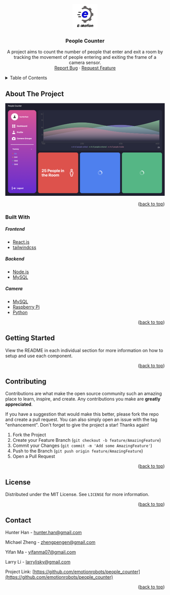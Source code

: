 <div id="top"></div>
<!-- PROJECT SHIELDS -->
<!--
*** I'm using markdown "reference style" links for readability.
*** Reference links are enclosed in brackets [ ] instead of parentheses ( ).
*** See the bottom of this document for the declaration of the reference variables
*** for contributors-url, forks-url, etc. This is an optional, concise syntax you may use.
*** https://www.markdownguide.org/basic-syntax/#reference-style-links
-->

<!-- [![Contributors][contributors-shield]][contributors-url]
[![MIT License][license-shield]][license-url] -->

<!-- PROJECT LOGO -->
<br />
<div align="center">
  <a href="https://github.com/emotionrobots/people_counter">
    <img src="images/logo.png" alt="Logo" width="80" height="80">
  </a>

<h3 align="center">People Counter</h3>

  <p align="center">
    A project aims to count the number of people that enter and exit a room by tracking the movement of people entering and exiting the frame of a camera sensor.
    <br />
    <a href="https://github.com/emotionrobots/people_counter/issues">Report Bug</a>
    ·
    <a href="https://github.com/emotionrobots/people_counter/issues">Request Feature</a>
  </p>
</div>



<!-- TABLE OF CONTENTS -->
<details>
  <summary>Table of Contents</summary>
  <ol>
    <li>
      <a href="#about-the-project">About The Project</a>
      <ul>
        <li><a href="#built-with">Built With</a></li>
      </ul>
    </li>
    <li>
      <a href="#getting-started">Getting Started</a>
    </li>
    <li><a href="#contributing">Contributing</a></li>
    <li><a href="#license">License</a></li>
    <li><a href="#contact">Contact</a></li>
  </ol>
</details>



<!-- ABOUT THE PROJECT -->
## About The Project

[![Product Name Screen Shot][product-screenshot]](https://github.com/emotionrobots/people_counter)

<p align="right">(<a href="#top">back to top</a>)</p>



### Built With

##### Frontend
* [React.js](https://reactjs.org/)
* [tailwindcss](https://tailwindcss.com)

##### Backend
* [Node.js](https://nodejs.org/en/)
* [MySQL](https://www.mysql.com)

##### Camera
* [MySQL](https://www.mysql.com)
* [Raspberry Pi](https://www.raspberrypi.org)
* [Python](https://www.python.org)

<p align="right">(<a href="#top">back to top</a>)</p>



<!-- GETTING STARTED -->
## Getting Started

View the README in each individual section for more information on how to setup and use each component.

<p align="right">(<a href="#top">back to top</a>)</p>

<!-- CONTRIBUTING -->
## Contributing

Contributions are what make the open source community such an amazing place to learn, inspire, and create. Any contributions you make are **greatly appreciated**.

If you have a suggestion that would make this better, please fork the repo and create a pull request. You can also simply open an issue with the tag "enhancement".
Don't forget to give the project a star! Thanks again!

1. Fork the Project
2. Create your Feature Branch (`git checkout -b feature/AmazingFeature`)
3. Commit your Changes (`git commit -m 'Add some AmazingFeature'`)
4. Push to the Branch (`git push origin feature/AmazingFeature`)
5. Open a Pull Request

<p align="right">(<a href="#top">back to top</a>)</p>



<!-- LICENSE -->
## License

Distributed under the MIT License. See `LICENSE` for more information.

<p align="right">(<a href="#top">back to top</a>)</p>



<!-- CONTACT -->
## Contact

Hunter Han - hunter.han@gmail.com

Michael Zheng - zhengpengen@gmail.com

Yifan Ma - yifanma07@gmail.com

Larry Li - larrylisky@gmail.com

Project Link: [https://github.com/emotionrobots/people_counter](https://github.com/emotionrobots/people_counter)

<p align="right">(<a href="#top">back to top</a>)</p>

<!-- MARKDOWN LINKS & IMAGES -->
<!-- https://www.markdownguide.org/basic-syntax/#reference-style-links -->
[contributors-shield]: https://img.shields.io/github/contributors/emotionrobots/people_counter.svg?style=for-the-badge
[contributors-url]: https://github.com/emotionrobots/people_counter/graphs/contributors
[license-shield]: https://img.shields.io/github/license/emotionrobots/people_counter.svg?style=for-the-badge
[license-url]: https://github.com/emotionrobots/people_counter/blob/main/LICENSE
[product-screenshot]: images/dashboard.png